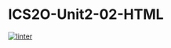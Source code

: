 # ICS2O-Unit2-02-HTML
 [![linter](https://github.com/Matthew-Loiselle/ICS2O-Unit2-02-HTML/workflows/linter/badge.svg)](https://github.com/marketplace/actions/super-linter)    
